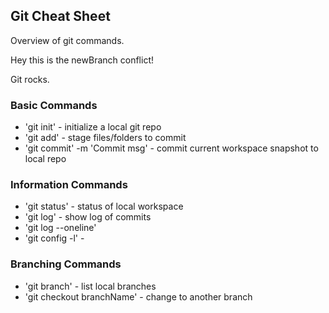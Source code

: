 ## Git Cheat Sheet

Overview of git commands.

Hey this is the newBranch conflict!

Git rocks.

### Basic Commands
* 'git init' - initialize a local git repo
* 'git add' - stage files/folders to commit
* 'git commit' -m 'Commit msg' - commit current workspace snapshot to local repo


### Information Commands
* 'git status' - status of local workspace
* 'git log' - show log of commits
* 'git log --oneline'
* 'git config -l' -

### Branching Commands
* 'git branch' - list local branches
* 'git checkout branchName' - change to another branch
